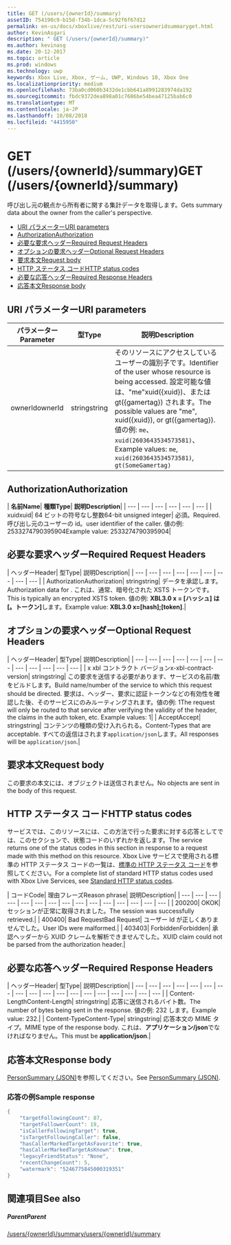 ```yaml
---
title: GET (/users/{ownerId}/summary)
assetID: 754190c9-b15d-f34b-1dca-5c92f6f67d12
permalink: en-us/docs/xboxlive/rest/uri-usersowneridsummaryget.html
author: KevinAsgari
description: " GET (/users/{ownerId}/summary)"
ms.author: kevinasg
ms.date: 20-12-2017
ms.topic: article
ms.prod: windows
ms.technology: uwp
keywords: Xbox Live, Xbox, ゲーム, UWP, Windows 10, Xbox One
ms.localizationpriority: medium
ms.openlocfilehash: 73ba0cd060b3432de1cbb641a8991283974da192
ms.sourcegitcommit: fbdc9372dea898a01c7686be54bea47125bab6c0
ms.translationtype: MT
ms.contentlocale: ja-JP
ms.lasthandoff: 10/08/2018
ms.locfileid: "4415950"
---
```

# <a name="get-usersowneridsummary"></a><span data-ttu-id="0e9ab-104">GET (/users/{ownerId}/summary)</span><span class="sxs-lookup"><span data-stu-id="0e9ab-104">GET (/users/{ownerId}/summary)</span></span>
<span data-ttu-id="0e9ab-105">呼び出し元の観点から所有者に関する集計データを取得します。</span><span class="sxs-lookup"><span data-stu-id="0e9ab-105">Gets summary data about the owner from the caller's perspective.</span></span>

  * [<span data-ttu-id="0e9ab-106">URI パラメーター</span><span class="sxs-lookup"><span data-stu-id="0e9ab-106">URI parameters</span></span>](#ID4EQ)
  * [<span data-ttu-id="0e9ab-107">Authorization</span><span class="sxs-lookup"><span data-stu-id="0e9ab-107">Authorization</span></span>](#ID4E2)
  * [<span data-ttu-id="0e9ab-108">必要な要求ヘッダー</span><span class="sxs-lookup"><span data-stu-id="0e9ab-108">Required Request Headers</span></span>](#ID4EBC)
  * [<span data-ttu-id="0e9ab-109">オプションの要求ヘッダー</span><span class="sxs-lookup"><span data-stu-id="0e9ab-109">Optional Request Headers</span></span>](#ID4EHD)
  * [<span data-ttu-id="0e9ab-110">要求本文</span><span class="sxs-lookup"><span data-stu-id="0e9ab-110">Request body</span></span>](#ID4EXE)
  * [<span data-ttu-id="0e9ab-111">HTTP ステータス コード</span><span class="sxs-lookup"><span data-stu-id="0e9ab-111">HTTP status codes</span></span>](#ID4ECF)
  * [<span data-ttu-id="0e9ab-112">必要な応答ヘッダー</span><span class="sxs-lookup"><span data-stu-id="0e9ab-112">Required Response Headers</span></span>](#ID4EZG)
  * [<span data-ttu-id="0e9ab-113">応答本文</span><span class="sxs-lookup"><span data-stu-id="0e9ab-113">Response body</span></span>](#ID4EGAAC)

<a id="ID4EQ"></a>


## <a name="uri-parameters"></a><span data-ttu-id="0e9ab-114">URI パラメーター</span><span class="sxs-lookup"><span data-stu-id="0e9ab-114">URI parameters</span></span>

| <span data-ttu-id="0e9ab-115">パラメーター</span><span class="sxs-lookup"><span data-stu-id="0e9ab-115">Parameter</span></span>| <span data-ttu-id="0e9ab-116">型</span><span class="sxs-lookup"><span data-stu-id="0e9ab-116">Type</span></span>| <span data-ttu-id="0e9ab-117">説明</span><span class="sxs-lookup"><span data-stu-id="0e9ab-117">Description</span></span>|
| --- | --- | --- |
| <span data-ttu-id="0e9ab-118">ownerId</span><span class="sxs-lookup"><span data-stu-id="0e9ab-118">ownerId</span></span>| <span data-ttu-id="0e9ab-119">string</span><span class="sxs-lookup"><span data-stu-id="0e9ab-119">string</span></span>| <span data-ttu-id="0e9ab-120">そのリソースにアクセスしているユーザーの識別子です。</span><span class="sxs-lookup"><span data-stu-id="0e9ab-120">Identifier of the user whose resource is being accessed.</span></span> <span data-ttu-id="0e9ab-121">設定可能な値は、"me"xuid({xuid})、または gt({gamertag}) されます。</span><span class="sxs-lookup"><span data-stu-id="0e9ab-121">The possible values are "me", xuid({xuid}), or gt({gamertag}).</span></span> <span data-ttu-id="0e9ab-122">値の例: <code>me</code>、 <code>xuid(2603643534573581)</code>、</span><span class="sxs-lookup"><span data-stu-id="0e9ab-122">Example values: <code>me</code>, <code>xuid(2603643534573581)</code>,</span></span> <code>gt(SomeGamertag)</code>|

<a id="ID4E2"></a>


## <a name="authorization"></a><span data-ttu-id="0e9ab-123">Authorization</span><span class="sxs-lookup"><span data-stu-id="0e9ab-123">Authorization</span></span>

| <b><span data-ttu-id="0e9ab-124">名前</span><span class="sxs-lookup"><span data-stu-id="0e9ab-124">Name</span></span></b>| <b><span data-ttu-id="0e9ab-125">種類</span><span class="sxs-lookup"><span data-stu-id="0e9ab-125">Type</span></span></b>| <b><span data-ttu-id="0e9ab-126">説明</span><span class="sxs-lookup"><span data-stu-id="0e9ab-126">Description</span></span></b>|
| --- | --- | --- | --- | --- | --- |
| <span data-ttu-id="0e9ab-127">xuid</span><span class="sxs-lookup"><span data-stu-id="0e9ab-127">xuid</span></span>| <span data-ttu-id="0e9ab-128">64 ビットの符号なし整数</span><span class="sxs-lookup"><span data-stu-id="0e9ab-128">64-bit unsigned integer</span></span>| <span data-ttu-id="0e9ab-129">必須。</span><span class="sxs-lookup"><span data-stu-id="0e9ab-129">Required.</span></span> <span data-ttu-id="0e9ab-130">呼び出し元のユーザーの id。</span><span class="sxs-lookup"><span data-stu-id="0e9ab-130">user identifier of the caller.</span></span> <span data-ttu-id="0e9ab-131">値の例: 2533274790395904</span><span class="sxs-lookup"><span data-stu-id="0e9ab-131">Example value: 2533274790395904</span></span>|

<a id="ID4EBC"></a>


## <a name="required-request-headers"></a><span data-ttu-id="0e9ab-132">必要な要求ヘッダー</span><span class="sxs-lookup"><span data-stu-id="0e9ab-132">Required Request Headers</span></span>

| <span data-ttu-id="0e9ab-133">ヘッダー</span><span class="sxs-lookup"><span data-stu-id="0e9ab-133">Header</span></span>| <span data-ttu-id="0e9ab-134">型</span><span class="sxs-lookup"><span data-stu-id="0e9ab-134">Type</span></span>| <span data-ttu-id="0e9ab-135">説明</span><span class="sxs-lookup"><span data-stu-id="0e9ab-135">Description</span></span>|
| --- | --- | --- | --- | --- | --- | --- | --- | --- |
| <span data-ttu-id="0e9ab-136">Authorization</span><span class="sxs-lookup"><span data-stu-id="0e9ab-136">Authorization</span></span>| <span data-ttu-id="0e9ab-137">string</span><span class="sxs-lookup"><span data-stu-id="0e9ab-137">string</span></span>| <span data-ttu-id="0e9ab-138">データを承認します。</span><span class="sxs-lookup"><span data-stu-id="0e9ab-138">Authorization data for .</span></span> <span data-ttu-id="0e9ab-139">これは、通常、暗号化された XSTS トークンです。</span><span class="sxs-lookup"><span data-stu-id="0e9ab-139">This is typically an encrypted XSTS token.</span></span> <span data-ttu-id="0e9ab-140">値の例: <b>XBL3.0 x = [ハッシュ] は [。トークン]</b>します。</span><span class="sxs-lookup"><span data-stu-id="0e9ab-140">Example value: <b>XBL3.0 x=[hash];[token]</b>.</span></span>|

<a id="ID4EHD"></a>


## <a name="optional-request-headers"></a><span data-ttu-id="0e9ab-141">オプションの要求ヘッダー</span><span class="sxs-lookup"><span data-stu-id="0e9ab-141">Optional Request Headers</span></span>

| <span data-ttu-id="0e9ab-142">ヘッダー</span><span class="sxs-lookup"><span data-stu-id="0e9ab-142">Header</span></span>| <span data-ttu-id="0e9ab-143">型</span><span class="sxs-lookup"><span data-stu-id="0e9ab-143">Type</span></span>| <span data-ttu-id="0e9ab-144">説明</span><span class="sxs-lookup"><span data-stu-id="0e9ab-144">Description</span></span>|
| --- | --- | --- | --- | --- | --- | --- | --- | --- | --- | --- | --- |
| <span data-ttu-id="0e9ab-145">x xbl コントラクト バージョン</span><span class="sxs-lookup"><span data-stu-id="0e9ab-145">x-xbl-contract-version</span></span>| <span data-ttu-id="0e9ab-146">string</span><span class="sxs-lookup"><span data-stu-id="0e9ab-146">string</span></span>| <span data-ttu-id="0e9ab-147">この要求を送信する必要があります、サービスの名前/数をビルドします。</span><span class="sxs-lookup"><span data-stu-id="0e9ab-147">Build name/number of the service to which this request should be directed.</span></span> <span data-ttu-id="0e9ab-148">要求は、ヘッダー、要求に認証トークンなどの有効性を確認した後、そのサービスにのみルーティングされます。値の例: 1</span><span class="sxs-lookup"><span data-stu-id="0e9ab-148">The request will only be routed to that service after verifying the validity of the header, the claims in the auth token, etc. Example values: 1</span></span>|
| <span data-ttu-id="0e9ab-149">Accept</span><span class="sxs-lookup"><span data-stu-id="0e9ab-149">Accept</span></span>| <span data-ttu-id="0e9ab-150">string</span><span class="sxs-lookup"><span data-stu-id="0e9ab-150">string</span></span>| <span data-ttu-id="0e9ab-151">コンテンツの種類の受け入れられる。</span><span class="sxs-lookup"><span data-stu-id="0e9ab-151">Content-Types that are acceptable.</span></span> <span data-ttu-id="0e9ab-152">すべての返信はされます<code>application/json</code>します。</span><span class="sxs-lookup"><span data-stu-id="0e9ab-152">All responses will be <code>application/json</code>.</span></span>|

<a id="ID4EXE"></a>


## <a name="request-body"></a><span data-ttu-id="0e9ab-153">要求本文</span><span class="sxs-lookup"><span data-stu-id="0e9ab-153">Request body</span></span>

<span data-ttu-id="0e9ab-154">この要求の本文には、オブジェクトは送信されません。</span><span class="sxs-lookup"><span data-stu-id="0e9ab-154">No objects are sent in the body of this request.</span></span>

<a id="ID4ECF"></a>


## <a name="http-status-codes"></a><span data-ttu-id="0e9ab-155">HTTP ステータス コード</span><span class="sxs-lookup"><span data-stu-id="0e9ab-155">HTTP status codes</span></span>

<span data-ttu-id="0e9ab-156">サービスでは、このリソースには、この方法で行った要求に対する応答としてでは、このセクションで、状態コードのいずれかを返します。</span><span class="sxs-lookup"><span data-stu-id="0e9ab-156">The service returns one of the status codes in this section in response to a request made with this method on this resource.</span></span> <span data-ttu-id="0e9ab-157">Xbox Live サービスで使用される標準の HTTP ステータス コードの一覧は、[標準の HTTP ステータス コード](../../additional/httpstatuscodes.md)を参照してください。</span><span class="sxs-lookup"><span data-stu-id="0e9ab-157">For a complete list of standard HTTP status codes used with Xbox Live Services, see [Standard HTTP status codes](../../additional/httpstatuscodes.md).</span></span>

| <span data-ttu-id="0e9ab-158">コード</span><span class="sxs-lookup"><span data-stu-id="0e9ab-158">Code</span></span>| <span data-ttu-id="0e9ab-159">理由フレーズ</span><span class="sxs-lookup"><span data-stu-id="0e9ab-159">Reason phrase</span></span>| <span data-ttu-id="0e9ab-160">説明</span><span class="sxs-lookup"><span data-stu-id="0e9ab-160">Description</span></span>|
| --- | --- | --- | --- | --- | --- | --- | --- | --- | --- | --- | --- | --- | --- | --- |
| <span data-ttu-id="0e9ab-161">200</span><span class="sxs-lookup"><span data-stu-id="0e9ab-161">200</span></span>| <span data-ttu-id="0e9ab-162">OK</span><span class="sxs-lookup"><span data-stu-id="0e9ab-162">OK</span></span>| <span data-ttu-id="0e9ab-163">セッションが正常に取得されました。</span><span class="sxs-lookup"><span data-stu-id="0e9ab-163">The session was successfully retrieved.</span></span>|
| <span data-ttu-id="0e9ab-164">400</span><span class="sxs-lookup"><span data-stu-id="0e9ab-164">400</span></span>| <span data-ttu-id="0e9ab-165">Bad Request</span><span class="sxs-lookup"><span data-stu-id="0e9ab-165">Bad Request</span></span>| <span data-ttu-id="0e9ab-166">ユーザー Id が正しくありませんでした。</span><span class="sxs-lookup"><span data-stu-id="0e9ab-166">User IDs were malformed.</span></span>|
| <span data-ttu-id="0e9ab-167">403</span><span class="sxs-lookup"><span data-stu-id="0e9ab-167">403</span></span>| <span data-ttu-id="0e9ab-168">Forbidden</span><span class="sxs-lookup"><span data-stu-id="0e9ab-168">Forbidden</span></span>| <span data-ttu-id="0e9ab-169">承認ヘッダーから XUID クレームを解析できませんでした。</span><span class="sxs-lookup"><span data-stu-id="0e9ab-169">XUID claim could not be parsed from the authorization header.</span></span>|

<a id="ID4EZG"></a>


## <a name="required-response-headers"></a><span data-ttu-id="0e9ab-170">必要な応答ヘッダー</span><span class="sxs-lookup"><span data-stu-id="0e9ab-170">Required Response Headers</span></span>

| <span data-ttu-id="0e9ab-171">ヘッダー</span><span class="sxs-lookup"><span data-stu-id="0e9ab-171">Header</span></span>| <span data-ttu-id="0e9ab-172">型</span><span class="sxs-lookup"><span data-stu-id="0e9ab-172">Type</span></span>| <span data-ttu-id="0e9ab-173">説明</span><span class="sxs-lookup"><span data-stu-id="0e9ab-173">Description</span></span>|
| --- | --- | --- | --- | --- | --- | --- | --- | --- | --- | --- | --- | --- | --- | --- | --- | --- | --- |
| <span data-ttu-id="0e9ab-174">Content-Length</span><span class="sxs-lookup"><span data-stu-id="0e9ab-174">Content-Length</span></span>| <span data-ttu-id="0e9ab-175">string</span><span class="sxs-lookup"><span data-stu-id="0e9ab-175">string</span></span>| <span data-ttu-id="0e9ab-176">応答に送信されるバイト数。</span><span class="sxs-lookup"><span data-stu-id="0e9ab-176">The number of bytes being sent in the response.</span></span> <span data-ttu-id="0e9ab-177">値の例: 232 します。</span><span class="sxs-lookup"><span data-stu-id="0e9ab-177">Example value: 232.</span></span>|
| <span data-ttu-id="0e9ab-178">Content-Type</span><span class="sxs-lookup"><span data-stu-id="0e9ab-178">Content-Type</span></span>| <span data-ttu-id="0e9ab-179">string</span><span class="sxs-lookup"><span data-stu-id="0e9ab-179">string</span></span>| <span data-ttu-id="0e9ab-180">応答本文の MIME タイプ。</span><span class="sxs-lookup"><span data-stu-id="0e9ab-180">MIME type of the response body.</span></span> <span data-ttu-id="0e9ab-181">これは、<b>アプリケーション/json</b>でなければなりません。</span><span class="sxs-lookup"><span data-stu-id="0e9ab-181">This must be <b>application/json</b>.</span></span>|

<a id="ID4EGAAC"></a>


## <a name="response-body"></a><span data-ttu-id="0e9ab-182">応答本文</span><span class="sxs-lookup"><span data-stu-id="0e9ab-182">Response body</span></span>

<span data-ttu-id="0e9ab-183">[PersonSummary (JSON)](../../json/json-personsummary.md)を参照してください。</span><span class="sxs-lookup"><span data-stu-id="0e9ab-183">See [PersonSummary (JSON)](../../json/json-personsummary.md).</span></span>

<a id="ID4ESAAC"></a>


### <a name="sample-response"></a><span data-ttu-id="0e9ab-184">応答の例</span><span class="sxs-lookup"><span data-stu-id="0e9ab-184">Sample response</span></span>


```cpp
{
    "targetFollowingCount": 87,
    "targetFollowerCount": 19,
    "isCallerFollowingTarget": true,
    "isTargetFollowingCaller": false,
    "hasCallerMarkedTargetAsFavorite": true,
    "hasCallerMarkedTargetAsKnown": true,
    "legacyFriendStatus": "None",
    "recentChangeCount": 5,
    "watermark": "5246775845000319351"
}

```


<a id="ID4E3AAC"></a>


## <a name="see-also"></a><span data-ttu-id="0e9ab-185">関連項目</span><span class="sxs-lookup"><span data-stu-id="0e9ab-185">See also</span></span>

<a id="ID4E5AAC"></a>


##### <a name="parent"></a><span data-ttu-id="0e9ab-186">Parent</span><span class="sxs-lookup"><span data-stu-id="0e9ab-186">Parent</span></span>

[<span data-ttu-id="0e9ab-187">/users/{ownerId}/summary</span><span class="sxs-lookup"><span data-stu-id="0e9ab-187">/users/{ownerId}/summary</span></span>](uri-usersowneridsummary.md)
